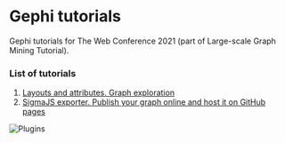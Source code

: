 # Gephi tutorials

Gephi tutorials for The Web Conference 2021 (part of Large-scale Graph Mining Tutorial).

### List of tutorials
1. [Layouts and attributes. Graph exploration](https://github.com/mizvol/gephi-tutorials/tree/master/Layouts)
2. [SigmaJS exporter. Publish your graph online and host it on GitHub pages](https://github.com/mizvol/gephi-tutorials/tree/master/SigmaJS%20exporter)

![Plugins](https://raw.githubusercontent.com/mizvol/gephi-tutorials/master/net.png)
